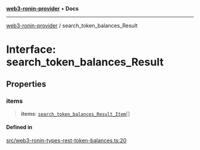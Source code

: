 [**web3-ronin-provider**](../README.md) • **Docs**

***

[web3-ronin-provider](../globals.md) / search\_token\_balances\_Result

# Interface: search\_token\_balances\_Result

## Properties

### items

> **items**: [`search_token_balances_Result_Item`](search_token_balances_Result_Item.md)[]

#### Defined in

[src/web3-ronin-types-rest-token-balances.ts:20](https://github.com/chuacw/web3-ronin-provider/blob/dab3da736520006c9aeb4dab1fb5f7a56228c341/src/web3-ronin-types-rest-token-balances.ts#L20)
